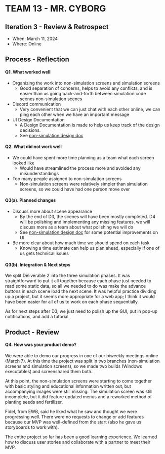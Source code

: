 # TEAM 13 - MR. CYBORG

 <!-- > _Note:_ This document is meant to be written during (or shortly after) your review meeting, which should happen fairly close to the due date.      
 >      
 > _Suggestion:_ Have your review meeting a day or two before the due date. This way you will have some time to go over (and edit) this document, and all team members should have a chance to make their contribution. -->


## Iteration 3 - Review & Retrospect

 * When: March 11, 2024
 * Where: Online

## Process - Reflection


#### Q1. What worked well
- Organizing the work into non-simulation screens and simulation screens
    - Good separation of concerns, helps to avoid any conflicts, and is easier than us going back-and-forth between simulation code scenes non-simulation scenes
- Discord communication
    - Very convenient that we can just chat with each other online, we can ping each other when we have an important message
- UI Design Documentation
    - A Design Documentation is made to help us keep track of the design decisions.
    - See [non-simulation design doc](../D3/non-simulation%20design%20doc.md)

<!-- 
List **process-related** (i.e. team organization and how you work) decisions and actions that worked well.


 * 2 - 4 important decisions, processes, actions, or anything else that worked well for you, ordered from most to least important.
 * Give a supporting argument about what makes you think that way.
 * Feel free to refer/link to process artifact(s). -->

#### Q2. What did not work well
- We could have spent more time planning as a team what each screen looked like
    - Would have streamlined the process more and avoided any misunderstandings
- Too many people assigned to non-simulation screens
    - Non-simulation screens were relatively simpler than simulation screens, so we could have had one person move over

<!-- List **process-related** (i.e. team organization and how you work) decisions and actions that did not work well.

 * 2 - 4 important decisions, processes, actions, or anything else that did not work well for you, ordered from most to least important.
 * Give a supporting argument about what makes you think that way.
 * Feel free to refer/link to process artifact(s). -->


#### Q3(a). Planned changes

<!-- List any **process-related** (i.e. team organization and/or how you work) changes you are planning to make (if there are any)

 * Ordered from most to least important, with supporting argument explaining a change. -->
 - Discuss more about scene appearance
    - By the end of D3, the scenes will have been mostly completed. D4 will be polishing and implementing any missing features, we will discuss more as a team about what polishing we will do
    - See [non-simulation design doc](../D3/non-simulation%20design%20doc.md) for some potential improvements on UI
- Be more clear about how much time we should spend on each task
    - Knowing a time estimate can help us plan ahead, especially if one of us gets technical issues

#### Q3(b). Integration & Next steps
We split Deliverable 2 into the three simulation phases. It was straightforward to put it all together because each phase just needed to read some static data, so all we needed to do was make the advance buttons in each scene load the next scene. It was helpful practice dividing up a project, but it seems more appropriate for a web app; I think it would have been easier for all of us to work on each phase sequentially.

As for next steps after D3, we just need to polish up the GUI, put in pop-up notifications, and add a tutorial.

## Product - Review

#### Q4. How was your product demo?
We were able to demo our progress in one of our biweekly meetings online (March 7). At this time the project was split in two branches (non-simulation screens and simulation screens), so we made two builds (Windows executables) and screenshared them both.

At this point, the non-simulation screens were starting to come together with basic styling and educational information written out, but accompanying images were still missing. The simulation screen was still incomplete, but it did feature updated menus and a reworked method of planting seeds and fertilizer.

Fidel, from EWB, said he liked what he saw and thought we were progressing well. There were no requests to change or add features because our MVP was well-defined from the start (also he gave us storyboards to work with).

The entire project so far has been a good learning experience. We learned how to discuss user stories and collaborate with a partner to meet their MVP.


 <!-- * How did you prepare your demo?
 * What did you manage to demo to your partner?
 * Did your partner accept the features? And were there change requests?
 * What were your learnings through this process? This can be either from a process and/or product perspective.
 * *This section will be marked very leniently so keep it brief and just make sure the points are addressed* -->
